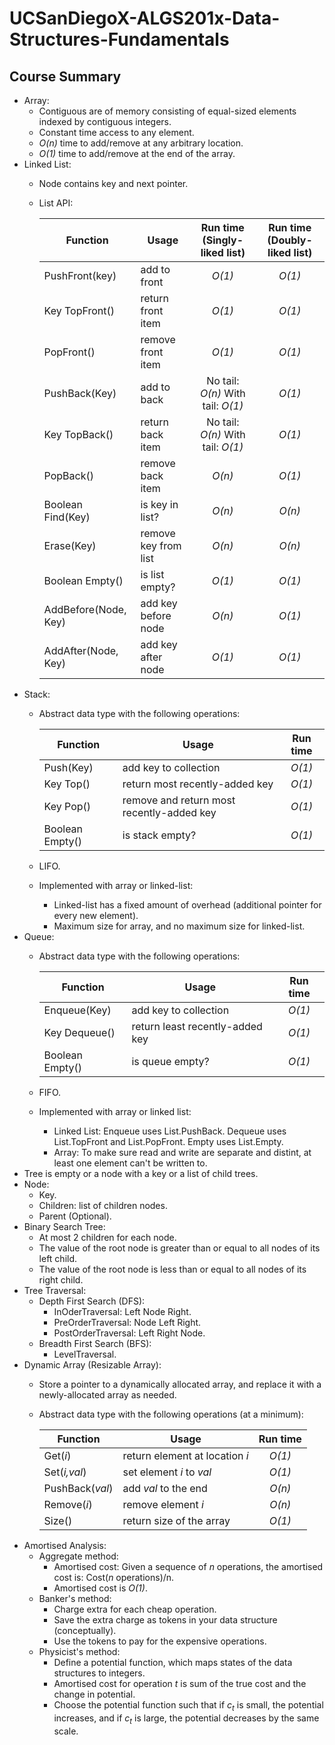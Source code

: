 # UCSanDiegoX-ALGS201x-Data-Structures-Fundamentals

## Course Summary
- Array:
  - Contiguous are of memory consisting of equal-sized elements indexed by contiguous integers.
  - Constant time access to any element.
  - *O(n)* time to add/remove at any arbitrary location.
  - *O(1)* time to add/remove at the end of the array.
- Linked List:
  - Node contains key and next pointer.
  - List API:
  
    |Function|Usage|Run time (Singly-liked list)|Run time (Doubly-liked list)|
    |---|---|:---:|:---:|
    |PushFront(key)|add to front|*O(1)*|*O(1)*|
    |Key TopFront()|return front item|*O(1)*|*O(1)*|
    |PopFront()|remove front item|*O(1)*|*O(1)*|
    |PushBack(Key)|add to back|No tail: *O(n)* With tail: *O(1)*|*O(1)*|
    |Key TopBack()|return back item|No tail: *O(n)* With tail: *O(1)*|*O(1)*|
    |PopBack()|remove back item|*O(n)*|*O(1)*|
    |Boolean Find(Key)|is key in list?|*O(n)*|*O(n)*|
    |Erase(Key)|remove key from list|*O(n)*|*O(n)*|
    |Boolean Empty()|is list empty?|*O(1)*|*O(1)*|
    |AddBefore(Node, Key)|add key before node|*O(n)*|*O(1)*|
    |AddAfter(Node, Key)|add key after node|*O(1)*|*O(1)*|
- Stack: 
  - Abstract data type with the following operations:

    |Function|Usage|Run time|
    |---|---|:---:|
    |Push(Key)|add key to collection|*O(1)*|
    |Key Top()|return most recently-added key|*O(1)*|
    |Key Pop()|remove and return most recently-added key|*O(1)*|
    |Boolean Empty()|is stack empty?|*O(1)*|
  - LIFO.
  - Implemented with array or linked-list:
    - Linked-list has a fixed amount of overhead (additional pointer for every new element).
    - Maximum size for array, and no maximum size for linked-list.
- Queue:
  - Abstract data type with the following operations:
  
    |Function|Usage|Run time|
    |---|---|:---:|
    |Enqueue(Key)|add key to collection|*O(1)*|
    |Key Dequeue()|return least recently-added key|*O(1)*|
    |Boolean Empty()|is queue empty?|*O(1)*|
  - FIFO.
  - Implemented with array or linked list:
    - Linked List: Enqueue uses List.PushBack. Dequeue uses List.TopFront and List.PopFront. Empty uses List.Empty.
    - Array: To make sure read and write are separate and distint, at least one element can't be written to.
- Tree is empty or a node with a key or a list of child trees.
- Node:
  - Key.
  - Children: list of children nodes.
  - Parent (Optional).
- Binary Search Tree:
  - At most 2 children for each node.
  - The value of the root node is greater than or equal to all nodes of its left child.
  - The value of the root node is less than or equal to all nodes of its right child.
- Tree Traversal:
  - Depth First Search (DFS):
    - InOderTraversal: Left Node Right.
    - PreOrderTraversal: Node Left Right.
    - PostOrderTraversal: Left Right Node.
  - Breadth First Search (BFS):
    - LevelTraversal.
- Dynamic Array (Resizable Array):
  - Store a pointer to a dynamically allocated array, and replace it with a newly-allocated array as needed.
  - Abstract data type with the following operations (at a minimum):
  
    |Function|Usage|Run time|
    |---|---|:---:|
    |Get(*i*)|return element at location *i*|*O(1)*|
    |Set(*i,val*)|set element *i* to *val*|*O(1)*|
    |PushBack(*val*)|add *val* to the end|*O(n)*|
    |Remove(*i*)|remove element *i*|*O(n)*|
    |Size()|return size of the array|*O(1)*|
- Amortised Analysis:
  - Aggregate method:
    - Amortised cost: Given a sequence of *n* operations, the amortised cost is: Cost(*n* operations)/n.
    - Amortised cost is *O(1)*.
  - Banker's method:
    - Charge extra for each cheap operation.
    - Save the extra charge as tokens in your data structure (conceptually).
    - Use the tokens to pay for the expensive operations.
  - Physicist's method:
    - Define a potential function, which maps states of the data structures to integers.
    - Amortised cost for operation *t* is sum of the true cost and the change in potential.
    - Choose the potential function such that if *c<sub>t</sub>* is small, the potential increases, and if *c<sub>t</sub>* is large, the potential decreases by the same scale.
